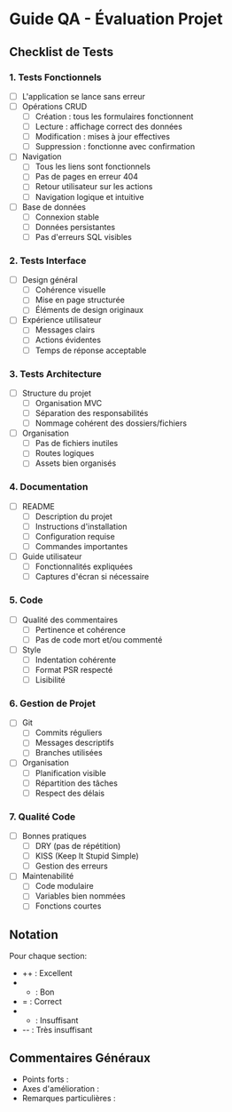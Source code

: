 # Guide QA - Évaluation Projet

## Checklist de Tests

### 1. Tests Fonctionnels
- [ ] L'application se lance sans erreur
- [ ] Opérations CRUD
  - [ ] Création : tous les formulaires fonctionnent
  - [ ] Lecture : affichage correct des données
  - [ ] Modification : mises à jour effectives
  - [ ] Suppression : fonctionne avec confirmation
- [ ] Navigation
  - [ ] Tous les liens sont fonctionnels
  - [ ] Pas de pages en erreur 404
  - [ ] Retour utilisateur sur les actions
  - [ ] Navigation logique et intuitive
- [ ] Base de données
  - [ ] Connexion stable
  - [ ] Données persistantes
  - [ ] Pas d'erreurs SQL visibles

### 2. Tests Interface
- [ ] Design général
  - [ ] Cohérence visuelle
  - [ ] Mise en page structurée
  - [ ] Éléments de design originaux
- [ ] Expérience utilisateur
  - [ ] Messages clairs
  - [ ] Actions évidentes
  - [ ] Temps de réponse acceptable

### 3. Tests Architecture
- [ ] Structure du projet
  - [ ] Organisation MVC
  - [ ] Séparation des responsabilités
  - [ ] Nommage cohérent des dossiers/fichiers
- [ ] Organisation
  - [ ] Pas de fichiers inutiles
  - [ ] Routes logiques
  - [ ] Assets bien organisés

### 4. Documentation
- [ ] README
  - [ ] Description du projet
  - [ ] Instructions d'installation
  - [ ] Configuration requise
  - [ ] Commandes importantes
- [ ] Guide utilisateur
  - [ ] Fonctionnalités expliquées
  - [ ] Captures d'écran si nécessaire

### 5. Code
- [ ] Qualité des commentaires
  - [ ] Pertinence et cohérence
  - [ ] Pas de code mort et/ou commenté
- [ ] Style
  - [ ] Indentation cohérente
  - [ ] Format PSR respecté
  - [ ] Lisibilité

### 6. Gestion de Projet
- [ ] Git
  - [ ] Commits réguliers
  - [ ] Messages descriptifs
  - [ ] Branches utilisées
- [ ] Organisation
  - [ ] Planification visible
  - [ ] Répartition des tâches
  - [ ] Respect des délais

### 7. Qualité Code
- [ ] Bonnes pratiques
  - [ ] DRY (pas de répétition)
  - [ ] KISS (Keep It Stupid Simple)
  - [ ] Gestion des erreurs
- [ ] Maintenabilité
  - [ ] Code modulaire
  - [ ] Variables bien nommées
  - [ ] Fonctions courtes

## Notation

Pour chaque section:
- ++ : Excellent
- + : Bon
- = : Correct
- - : Insuffisant
- -- : Très insuffisant

## Commentaires Généraux
- Points forts :
- Axes d'amélioration :
- Remarques particulières :